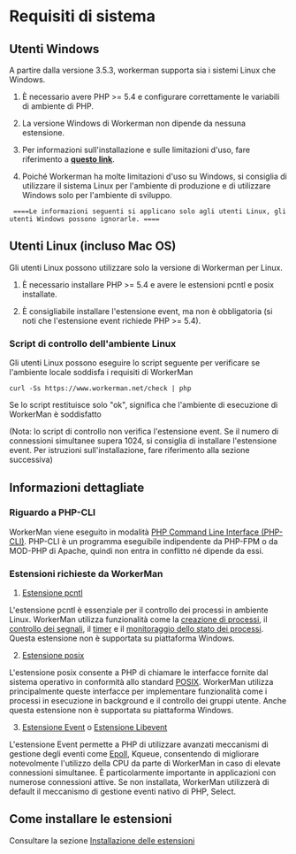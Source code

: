 # Requisiti di sistema

## Utenti Windows
A partire dalla versione 3.5.3, workerman supporta sia i sistemi Linux che Windows.

1. È necessario avere PHP >= 5.4 e configurare correttamente le variabili di ambiente di PHP.

2. La versione Windows di Workerman non dipende da nessuna estensione.

3. Per informazioni sull'installazione e sulle limitazioni d'uso, fare riferimento a [**questo link**](https://www.workerman.net/windows).

4. Poiché Workerman ha molte limitazioni d'uso su Windows, si consiglia di utilizzare il sistema Linux per l'ambiente di produzione e di utilizzare Windows solo per l'ambiente di sviluppo.

``` ====Le informazioni seguenti si applicano solo agli utenti Linux, gli utenti Windows possono ignorarle. ====```

## Utenti Linux (incluso Mac OS)
Gli utenti Linux possono utilizzare solo la versione di Workerman per Linux.

1. È necessario installare PHP >= 5.4 e avere le estensioni pcntl e posix installate.

2. È consigliabile installare l'estensione event, ma non è obbligatoria (si noti che l'estensione event richiede PHP >= 5.4).

### Script di controllo dell'ambiente Linux
Gli utenti Linux possono eseguire lo script seguente per verificare se l'ambiente locale soddisfa i requisiti di WorkerMan

```curl -Ss https://www.workerman.net/check | php```

Se lo script restituisce solo "ok", significa che l'ambiente di esecuzione di WorkerMan è soddisfatto

(Nota: lo script di controllo non verifica l'estensione event. Se il numero di connessioni simultanee supera 1024, si consiglia di installare l'estensione event. Per istruzioni sull'installazione, fare riferimento alla sezione successiva)

## Informazioni dettagliate

### Riguardo a PHP-CLI

WorkerMan viene eseguito in modalità [PHP Command Line Interface (PHP-CLI)](https://php.net/manual/it/features.commandline.php). PHP-CLI è un programma eseguibile indipendente da PHP-FPM o da MOD-PHP di Apache, quindi non entra in conflitto né dipende da essi.

### Estensioni richieste da WorkerMan

1. [Estensione pcntl](https://www.php.net/manual/it/book.pcntl.php)

L'estensione pcntl è essenziale per il controllo dei processi in ambiente Linux. WorkerMan utilizza funzionalità come la [creazione di processi](https://www.php.net/manual/it/function.pcntl-fork.php), il [controllo dei segnali](https://www.php.net/manual/it/function.pcntl-signal.php), il [timer](https://www.php.net/manual/it/function.pcntl-alarm.php) e il [monitoraggio dello stato dei processi](https://www.php.net/manual/it/function.pcntl-waitpid.php). Questa estensione non è supportata su piattaforma Windows.

2. [Estensione posix](https://www.php.net/manual/it/book.posix.php)

L'estensione posix consente a PHP di chiamare le interfacce fornite dal sistema operativo in conformità allo standard [POSIX](https://it.wikipedia.org/wiki/POSIX). WorkerMan utilizza principalmente queste interfacce per implementare funzionalità come i processi in esecuzione in background e il controllo dei gruppi utente. Anche questa estensione non è supportata su piattaforma Windows.

3. [Estensione Event](https://www.php.net/manual/it/book.event.php) o [Estensione Libevent](https://www.php.net/manual/en/book.libevent.php)

L'estensione Event permette a PHP di utilizzare avanzati meccanismi di gestione degli eventi come [Epoll](https://it.wikipedia.org/wiki/Epoll), Kqueue, consentendo di migliorare notevolmente l'utilizzo della CPU da parte di WorkerMan in caso di elevate connessioni simultanee. È particolarmente importante in applicazioni con numerose connessioni attive. Se non installata, WorkerMan utilizzerà di default il meccanismo di gestione eventi nativo di PHP, Select.

## Come installare le estensioni

Consultare la sezione [Installazione delle estensioni](../appendices/install-extension.md)
